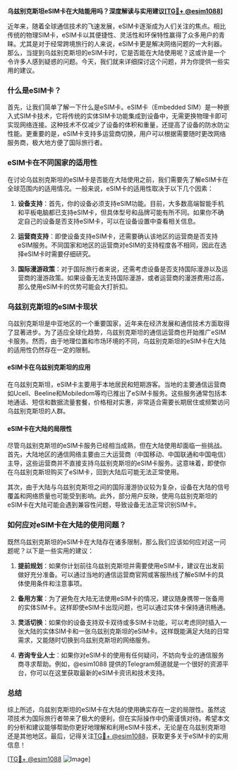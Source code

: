 **乌兹别克斯坦eSIM卡在大陆能用吗？深度解读与实用建议[[TG💪+ @esim1088](https://t.me/s/esim1088)]**

近年来，随着全球通信技术的飞速发展，eSIM卡逐渐成为人们关注的焦点。相比传统的物理SIM卡，eSIM卡以其便捷性、灵活性和环保特性赢得了众多用户的青睐。尤其是对于经常跨境旅行的人来说，eSIM卡更是解决网络问题的一大利器。那么，当提到乌兹别克斯坦的eSIM卡时，它是否能在大陆使用呢？这或许是一个令许多人感到疑惑的问题。今天，我们就来详细探讨这个问题，并为你提供一些实用的建议。

### 什么是eSIM卡？

首先，让我们简单了解一下什么是eSIM卡。eSIM卡（Embedded SIM）是一种嵌入式SIM卡技术，它将传统的实体SIM卡功能集成到设备中，无需更换物理卡即可实现网络连接。这种技术不仅减少了设备的体积和重量，还提高了设备的防水防尘性能。更重要的是，eSIM卡支持多运营商切换，用户可以根据需要随时更改网络服务商，极大地方便了国际旅行者。

### eSIM卡在不同国家的适用性

在讨论乌兹别克斯坦的eSIM卡是否能在大陆使用之前，我们需要先了解eSIM卡在全球范围内的适用情况。一般来说，eSIM卡的适用性取决于以下几个因素：

1. **设备支持**：首先，你的设备必须支持eSIM功能。目前，大多数高端智能手机和平板电脑都已支持eSIM卡，但具体型号和品牌可能有所不同。如果你不确定自己的设备是否支持eSIM卡，可以在设备设置中查看相关信息。

2. **运营商支持**：即使设备支持eSIM卡，还需要确认该地区的运营商是否支持eSIM服务。不同国家和地区的运营商对eSIM的支持程度各不相同，因此在选择eSIM卡时需要仔细研究。

3. **国际漫游政策**：对于国际旅行者来说，还需考虑设备是否支持国际漫游以及运营商的漫游政策。如果设备无法支持国际漫游，或者运营商的漫游费用过高，那么使用eSIM卡的优势可能会大打折扣。

### 乌兹别克斯坦的eSIM卡现状

乌兹别克斯坦是中亚地区的一个重要国家，近年来在经济发展和通信技术方面取得了显著进步。为了适应全球化趋势，乌兹别克斯坦的通信运营商也开始推广eSIM卡服务。然而，由于地理位置和市场环境的不同，乌兹别克斯坦的eSIM卡在大陆的适用性仍然存在一定的限制。

#### eSIM卡在乌兹别克斯坦的应用

在乌兹别克斯坦，eSIM卡主要用于本地居民和短期游客。当地的主要通信运营商如Ucell、Beeline和Mobiledom等均已推出了eSIM卡服务。这些服务通常包括本地通话、短信和数据流量套餐，价格相对实惠，非常适合需要长期居住或频繁访问乌兹别克斯坦的人群。

#### eSIM卡在大陆的局限性

尽管乌兹别克斯坦的eSIM卡服务已经相当成熟，但在大陆使用却面临一些挑战。首先，大陆地区的通信网络主要由三大运营商（中国移动、中国联通和中国电信）主导，这些运营商并不直接支持乌兹别克斯坦的eSIM卡服务。这意味着，即使你在乌兹别克斯坦购买了eSIM卡，回到大陆后可能无法正常使用。

其次，由于大陆与乌兹别克斯坦之间的国际漫游协议较为复杂，设备在大陆的信号覆盖和网络质量也可能受到影响。此外，部分用户反映，使用乌兹别克斯坦的eSIM卡在大陆可能会遇到兼容性问题，导致设备无法正常识别SIM卡。

### 如何应对eSIM卡在大陆的使用问题？

既然乌兹别克斯坦的eSIM卡在大陆存在诸多限制，那么我们应该如何应对这一问题呢？以下是一些实用的建议：

1. **提前规划**：如果你计划前往乌兹别克斯坦并需要使用eSIM卡，建议在出发前做好充分准备。可以通过当地的通信运营商官网或客服热线了解eSIM卡的具体使用条件和注意事项。

2. **备用方案**：为了避免在大陆无法使用eSIM卡的情况，建议随身携带一张备用的实体SIM卡。这样即使eSIM卡出现问题，也可以通过实体卡保持通讯畅通。

3. **灵活切换**：如果你的设备支持双卡双待或多SIM卡功能，可以考虑同时插入一张大陆的实体SIM卡和一张乌兹别克斯坦的eSIM卡。这样既能满足大陆的日常需求，又能随时切换到乌兹别克斯坦的网络服务。

4. **咨询专业人士**：如果你对eSIM卡的使用有任何疑问，不妨向专业的通信服务商寻求帮助。例如，@esim1088 提供的Telegram频道就是一个很好的资源平台，你可以在这里获取最新的eSIM卡资讯和技术支持。

### 总结

综上所述，乌兹别克斯坦的eSIM卡在大陆的使用确实存在一定的局限性。虽然这项技术为国际旅行者带来了极大的便利，但在实际操作中仍需谨慎对待。希望本文的分析和建议能够帮助你更好地理解和利用eSIM卡技术，无论是在乌兹别克斯坦还是其他地区。最后，记得关注[TG💪+ @esim1088](https://t.me/s/esim1088)，获取更多关于eSIM卡的实用信息！

[[TG💪+ @esim1088](https://t.me/s/esim1088) ![Image](https://i.postimg.cc/4NQfJmqS/Snipaste-2025-05-13-00-14-12.png)]